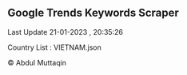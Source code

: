 

## Google Trends Keywords Scraper 
 
Last Update 21-01-2023 , 20:35:26

Country List :
VIETNAM.json



© Abdul Muttaqin 
